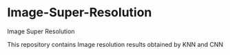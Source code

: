# Image-Super-Resolution
Image Super Resolution

This repository contains Image resolution results obtained by KNN and CNN
